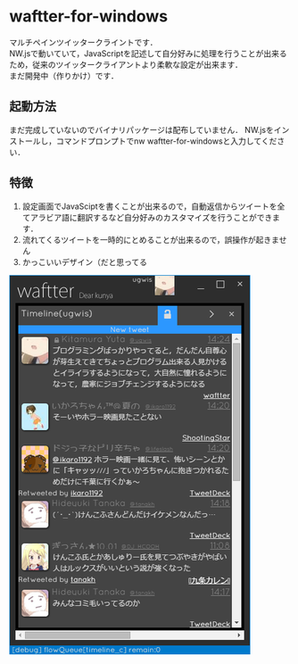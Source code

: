# waftter-for-windows
マルチペインツイッタークライントです．  
NW.jsで動いていて，JavaScriptを記述して自分好みに処理を行うことが出来るため，従来のツイッタークライアントより柔軟な設定が出来ます．  
まだ開発中（作りかけ）です．

## 起動方法
まだ完成していないのでバイナリパッケージは配布していません．
NW.jsをインストールし，コマンドプロンプトでnw waftter-for-windowsと入力してください．

## 特徴  
1. 設定画面でJavaSciptを書くことが出来るので，自動返信からツイートを全てアラビア語に翻訳するなど自分好みのカスタマイズを行うことができます．  
2. 流れてくるツイートを一時的にとめることが出来るので，誤操作が起きません
3. かっこいいデザイン（だと思ってる

![waftter](./images/waftter.png)
